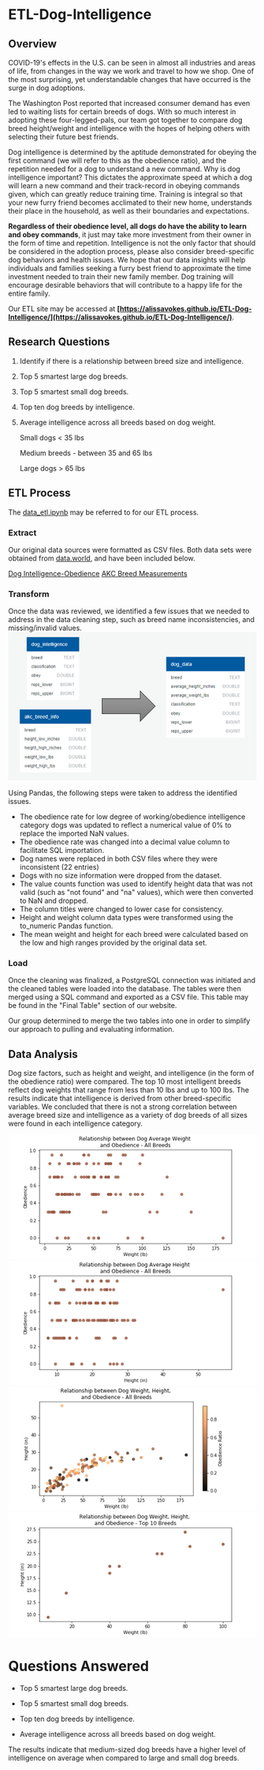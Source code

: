 # ETL-Dog-Intelligence

## Overview
COVID-19's effects in the U.S. can be seen in almost all industries and areas of life, from changes in the way we work and travel to how we shop. One of the most surprising, yet understandable changes that have occurred is the surge in dog adoptions.
                    
The Washington Post reported that increased consumer demand has even led to waiting lists for certain breeds of dogs. With so much interest in adopting these four-legged-pals, our team got together to compare dog breed height/weight and intelligence with the hopes of helping others with selecting their future best friends.
    		
Dog intelligence is determined by the aptitude demonstrated for obeying the first command (we will refer to this as the obedience ratio), and the repetition needed for a dog to understand a new command. Why is dog intelligence important? This dictates the approximate speed at which a dog will learn a new command and their track-record in obeying commands given, which can greatly reduce training time. Training is integral so that your new furry friend becomes acclimated to their new home, understands their place in the household, as well as their boundaries and expectations.
    			
**Regardless of their obedience level, all dogs do have the ability to learn and obey commands**, it just may take more investment from their owner in the form of time and repetition. Intelligence is not the only factor that should be considered in the adoption process, please also consider breed-specific dog behaviors and health issues.
We hope that our data insights will help individuals and families seeking a furry best friend to approximate the time investment needed to train their new family member. Dog training will encourage desirable behaviors that will contribute to a happy life for the entire family.

Our ETL site may be accessed at **[https://alissavokes.github.io/ETL-Dog-Intelligence/](https://alissavokes.github.io/ETL-Dog-Intelligence/)**.

## Research Questions
1. Identify if there is a relationship between breed size and intelligence.
2. Top 5 smartest large dog breeds.
3. Top 5 smartest small dog breeds.
4. Top ten dog breeds by intelligence.
5. Average intelligence across all breeds based on dog weight.
    
    Small dogs < 35 lbs
    
    Medium breeds - between 35 and 65 lbs
    
    Large dogs > 65 lbs
    
## ETL Process
The [data_etl.ipynb](https://github.com/alissavokes/ETL-Dog-Intelligence/blob/master/ETL%20process/data_etl.ipynb) may be referred to for our ETL process.

### Extract
Our original data sources were formatted as CSV files. Both data sets were obtained from [data.world](https://data.world/len/dog-size-intelligence-linked), and have been included below.

[Dog Intelligence-Obedience](https://data.world/len/intelligence-of-dogs)
[AKC Breed Measurements](https://data.world/len/dog-canine-breed-size-akc)

### Transform
Once the data was reviewed, we identified a few issues that we needed to address in the data cleaning step, such as breed name inconsistencies, and missing/invalid values.
![ETL Transformation](images/ETL_transformation.png)

Using Pandas, the following steps were taken to address the identified issues.

* The obedience rate for low degree of working/obedience intelligence category dogs was updated to reflect a numerical value of 0% to replace the imported NaN values.
* The obedience rate was changed into a decimal value column to facilitate SQL importation.
* Dog names were replaced in both CSV files where they were inconsistent (22 entries)
* Dogs with no size information were dropped from the dataset.
* The value counts function was used to identify height data that was not valid (such as "not found" and "na" values), which were then converted to NaN and dropped.
* The column titles were changed to lower case for consistency.
* Height and weight column data types were transformed using the to_numeric Pandas function.
* The mean weight and height for each breed were calculated based on the low and high ranges provided by the original data set.

### Load
Once the cleaning was finalized, a PostgreSQL connection was initiated and the cleaned tables were loaded into the database. The tables were then merged using a SQL command and exported as a CSV file. This table may be found in the "Final Table" section of our website.

Our group determined to merge the two tables into one in order to simplify our approach to pulling and evaluating information.

## Data Analysis
Dog size factors, such as height and weight, and intelligence (in the form of the obedience ratio) were compared. The top 10 most intelligent breeds reflect dog weights that range from less than 10 lbs and up to 100 lbs. The results indicate that intelligence is derived from other breed-specific variables. We concluded that there is not a strong correlation between average breed size and intelligence as a variety of dog breeds of all sizes were found in each intelligence category.

![Dog Average Weight vs Obedience](images/Relationship%20between%20Dog%20Average%20Weight%20and%20Obedience%20-%20All%20Breeds.png)
![Dog Average Height vs Obedience](images/Relationship%20between%20Dog%20Average%20Height%20and%20Obedience%20-%20All%20Breeds.png)
![ETL Transformation](images/Relationship%20between%20Dog%20Weight,%20Height,%20and%20Obedience%20-%20All%20Breeds.png)
![ETL Transformation](images/Relationship%20between%20Dog%20Weight,%20Height,%20and%20Obedience%20-%20Top%2010%20Breeds.png)

# Questions Answered
* Top 5 smartest large dog breeds.
![]()

* Top 5 smartest small dog breeds.
![]()

* Top ten dog breeds by intelligence.
![]()


* Average intelligence across all breeds based on dog weight.
![]()

The results indicate that medium-sized dog breeds have a higher level of intelligence on average when compared to large and small dog breeds.